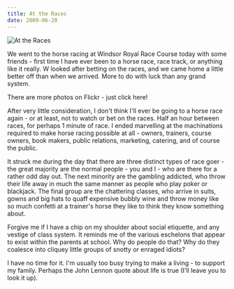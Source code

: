 ```yaml
---
title: At the Races
date: 2009-06-28
---
```


![At the Races](https://source.unsplash.com/s9CC2SKySJM/1600x900)

We went to the horse racing at Windsor Royal Race Course today with some friends - first time I have ever been to a horse race, race track, or anything like it really. W looked after betting on the races, and we came home a little better off than when we arrived. More to do with luck than any grand system.

There are more photos on Flickr - just click here!

After very little consideration, I don't think I'll ever be going to a horse race again - or at least, not to watch or bet on the races. Half an hour between races, for perhaps 1 minute of race. I ended marvelling at the machinations required to make horse racing possible at all - owners, trainers, course owners, book makers, public relations, marketing, catering, and of course the public.

It struck me during the day that there are three distinct types of race goer - the great majority are the normal people - you and I - who are there for a rather odd day out. The next minority are the gambling addicted, who throw their life away in much the same manner as people who play poker or blackjack. The final group are the chattering classes, who arrive in suits, gowns and big hats to quaff expensive bubbly wine and throw money like so much confetti at a trainer's horse they like to think they know something about.

Forgive me if I have a chip on my shoulder about social etiquette, and any vestige of class system. It reminds me of the various eschelons that appear to exist within the parents at school. Why do people do that? Why do they coalesce into cliquey little groups of snotty or enraged idiots?

I have no time for it. I'm usually too busy trying to make a living - to support my family. Perhaps the John Lennon quote about life is true (I'll leave you to look it up).